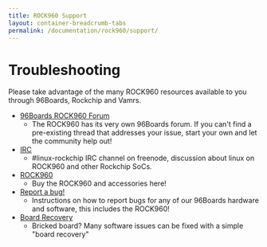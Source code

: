```yaml
---
title: ROCK960 Support
layout: container-breadcrumb-tabs
permalink: /documentation/rock960/support/
---
```


# Troubleshooting

Please take advantage of the many ROCK960 resources available to you through 96Boards, Rockchip and Vamrs.

- [96Boards ROCK960 Forum](https://discuss.96boards.org/c/products/rock960)
   - The ROCK960 has its very own 96Boards forum. If you can't find a pre-existing thread that addresses your issue, start your own and let the community help out!
- [IRC](http://webchat.freenode.net/?channels=linux-rockchip)
   - \#linux-rockchip IRC channel on freenode, discussion about linux on ROCK960 and other Rockchip SoCs.
- [ROCK960](buy.md.html)
   - Buy the ROCK960 and accessories here! 
- [Report a bug!](https://www.96boards.org/documentation/Extras/Report_a_bug.md.html)
   - Instructions on how to report bugs for any of our 96Boards hardware and software, this includes the ROCK960!
- [Board Recovery](../installation/board-recovery.md.html)
   - Bricked board? Many software issues can be fixed with a simple "board recovery"
